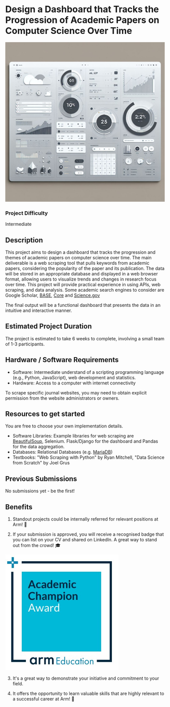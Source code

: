 # Design a Dashboard that Tracks the Progression of Academic Papers on Computer Science Over Time

![dashboard](./images/dashboard.png)

### Project Difficulty
Intermediate

## Description
This project aims to design a dashboard that tracks the progression and themes of academic papers on computer science over time. The main deliverable is a web scraping tool that pulls keywords from academic papers, considering the popularity of the paper and its publication. The data will be stored in an appropriate database and displayed in a web browser format, allowing users to visualize trends and changes in research focus over time. This project will provide practical experience in using APIs, web scraping, and data analysis. Some academic search engines to consider are Google Scholar, [BASE](https://www.base-search.net/), [Core](https://core.ac.uk/) and [Science.gov](https://science.gov/)


The final output will be a functional dashboard that presents the data in an intuitive and interactive manner.



## Estimated Project Duration
The project is estimated to take 6 weeks to complete, involving a small team of 1-3 participants. 

## Hardware / Software Requirements

- Software: Intermediate understand of a scripting programming language (e.g., Python, JavaScript), web development and statistics.
- Hardware: Access to a computer with internet connectivity

To scrape specific journal websites, you may need to obtain explicit permission from the website administrators or owners.

## Resources to get started

You are free to choose your own implementation details. 


- Software Libraries: Example libraries for web scraping are [BeautifulSoup](https://pypi.org/project/beautifulsoup4/), Selenium. Flask/Django for the dashboard and Pandas for the data aggregation. 
- Databases: Relational Databases (e.g. [MariaDB](https://learn.arm.com/learning-paths/servers-and-cloud-computing/mariadb/))
- Textbooks: "Web Scraping with Python" by Ryan Mitchell, "Data Science from Scratch" by Joel Grus

## Previous Submissions

No submissions yet - be the first!

## Benefits 

1. Standout projects could be internally referred for relevant positions at Arm! :page_with_curl:

2. If your submission is approved, you will receive a recognised badge that you can list on your CV and shared on LinkedIn. A great way to stand out from the crowd! :mortar_board:

![academic_badge](/images/ACA_badge.jpg)

3. It's a great way to demonstrate your initiative and commitment to your field. 

4. It offers the opportunity to learn valuable skills that are highly relevant to a successful career at Arm!  :tada: